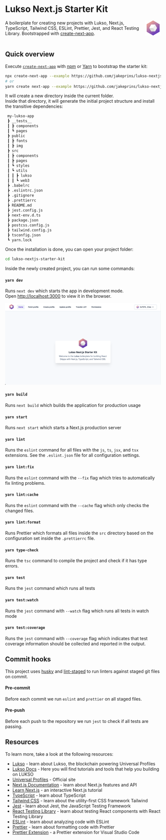 # Lukso Next.js Starter Kit

<img alt="Logo" align="right" src="./public/img/logo.png" width="10%" />

A boilerplate for creating new projects with Lukso, Next.js, TypeScript, Tailwind CSS, ESLint, Prettier, Jest, and React Testing Library. Bootstrapped with [create-next-app](https://nextjs.org/docs/api-reference/create-next-app).
<br>
<br>

## Quick overview

Execute [`create-next-app`](https://github.com/vercel/next.js/tree/canary/packages/create-next-app) with [npm](https://docs.npmjs.com/cli/init) or [Yarn](https://yarnpkg.com/lang/en/docs/cli/create/) to bootstrap the starter kit:

```bash
npx create-next-app --example https://github.com/jakeprins/lukso-nextjs-starter-kit
# or
yarn create next-app --example https://github.com/jakeprins/lukso-nextjs-starter-kit
```

It will create a new directory inside the current folder.<br>
Inside that directory, it will generate the initial project structure and install the transitive dependencies:

```
 my-lukso-app
 ┣ __tests__
 ┃ ┣ components
 ┃ ┗ pages
 ┣ public
 ┃ ┣ fonts
 ┃ ┣ img
 ┣ src
 ┃ ┣ components
 ┃ ┣ pages
 ┃ ┗ styles
 ┃ ┗ utils
 ┃ ┃ ┣ lukso
 ┃ ┃ ┗ web3
 ┣ .babelrc
 ┣ .eslintrc.json
 ┣ .gitignore
 ┣ .prettierrc
 ┣ README.md
 ┣ jest.config.js
 ┣ next-env.d.ts
 ┣ package.json
 ┣ postcss.config.js
 ┣ tailwind.config.js
 ┣ tsconfig.json
 ┗ yarn.lock
```

Once the installation is done, you can open your project folder:

```sh
cd lukso-nextjs-starter-kit
```

Inside the newly created project, you can run some commands:

#### `yarn dev`

Runs `next dev` which starts the app in development mode.<br>
Open [http://localhost:3000](http://localhost:3000) to view it in the browser.

<img alt="Screenshot" src="./public/img/screenshot.png" />

#### `yarn build`

Runs `next build` which builds the application for production usage

#### `yarn start`

Runs `next start` which starts a Next.js production server

#### `yarn lint`

Runs the `eslint` command for all files with the `js`, `ts`, `jsx`, and `tsx` extensions. See the `.eslint.json` file for all configuration settings.

#### `yarn lint:fix`

Runs the `eslint` command with the `--fix` flag which tries to automatically fix linting problems.

#### `yarn lint:cache`

Runs the `eslint` command with the `--cache` flag which only checks the changed files.

#### `yarn lint:format`

Runs Prettier which formats all files inside the `src` directory based on the configuration set inside the `.prettierrc` file.

#### `yarn type-check`

Runs the `tsc` command to compile the project and check if it has type errors.

#### `yarn test`

Runs the `jest` command which runs all tests

#### `yarn test:watch`

Runs the `jest` command with `--watch` flag which runs all tests in watch mode

#### `yarn test:coverage`

Runs the `jest` command with `--coverage` flag which indicates that test coverage information should be collected and reported in the output.

## Commit hooks

This project uses [husky](https://github.com/typicode/husky) and [lint-staged](https://github.com/okonet/lint-staged) to run linters against staged git files on commit.

#### Pre-commit

Before each commit we run `eslint` and `prettier` on all staged files.

#### Pre-push

Before each push to the repository we run `jest` to check if all tests are passing.

## Resources

To learn more, take a look at the following resources:

- [Lukso](https://www.lukso.network/) - learn about Lukso, the blockchain powering Universal Profiles
- [Lukso Docs](https://docs.lukso.tech/tools/getting-started/) - Here you will find tutorials and tools that help you building on LUKSO
- [Universal Profiles](https://universalprofile.cloud/) - Official site
- [Next.js Documentation](https://nextjs.org/docs) - learn about Next.js features and API
- [Learn Next.js](https://nextjs.org/learn) - an interactive Next.js tutorial
- [TypeScript](https://www.typescriptlang.org/) - learn about TypeScript
- [Tailwind CSS](https://tailwindcss.com/) - learn about the utility-first CSS framework Tailwind
- [Jest](https://jestjs.io/) - learn about Jest, the JavaScript Testing Framework
- [React Testing Library](https://testing-library.com/docs/react-testing-library/intro/) - learn about testing React components with React Testing Library
- [ESLint](https://eslint.org/) - learn about analyzing code with ESLint
- [Prettier](https://eslint.org/) - learn about formatting code with Prettier
- [Prettier Extension](https://marketplace.visualstudio.com/items?itemName=esbenp.prettier-vscode) - a Prettier extension for Visual Studio Code
